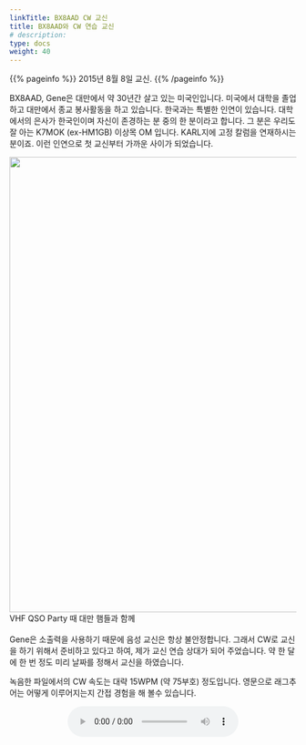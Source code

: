```yaml
---
linkTitle: BX8AAD CW 교신
title: BX8AAD와 CW 연습 교신
# description:
type: docs
weight: 40
---
```


{{% pageinfo %}}
2015년 8월 8일 교신.
{{% /pageinfo %}}

BX8AAD, Gene은 대만에서 약 30년간 살고 있는 미국인입니다. 미국에서 대학을 졸업하고 대만에서 종교 봉사활동을 하고 있습니다. 한국과는 특별한 인연이 있습니다. 대학에서의 은사가 한국인이며 자신이 존경하는 분 중의 한 분이라고 합니다. 그 분은 우리도 잘 아는 K7MOK (ex-HM1GB) 이상목 OM 입니다. KARL지에 고정 칼럼을 연재하시는 분이죠. 이런 인연으로 첫 교신부터 가까운 사이가 되었습니다.

<img src="/recording/img/bx8aad.png"  style="width:600px;height:800"><br>
VHF QSO Party 때 대만 햄들과 함께<br>
<br>
Gene은 소출력을 사용하기 때문에 음성 교신은 항상 불안정합니다. 그래서 CW로 교신을 하기 위해서 준비하고 있다고 하여, 제가 교신 연습 상대가 되어 주었습니다. 약 한 달에 한 번 정도 미리 날짜를 정해서 교신을 하였습니다.

녹음한 파일에서의 CW 속도는 대략 15WPM (약 75부호) 정도입니다. 영문으로 래그추어는 어떻게 이루어지는지 간접 경험을 해 볼수 있습니다.
<br>
<center><audio src="https://blog.kakaocdn.net/dn/Mn8Ji/btrGEwqY2i6/oUigilETq2qBuMZkB5UUH1/tfile.mp3" controls="controls"></audio></center><br>


